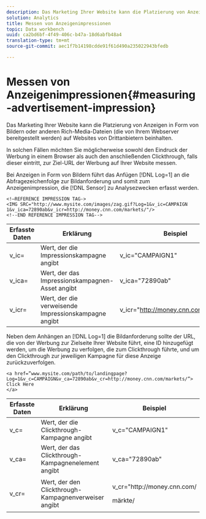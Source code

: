 ```yaml
---
description: Das Marketing Ihrer Website kann die Platzierung von Anzeigen in Form von Bildern oder anderen Rich-Media-Dateien (die von Ihrem Webserver bereitgestellt werden) auf Websites von Drittanbietern beinhalten.
solution: Analytics
title: Messen von Anzeigenimpressionen
topic: Data workbench
uuid: ca2bd6bf-4f49-406c-b47a-18d6abfb48a4
translation-type: tm+mt
source-git-commit: aec1f7b14198cdde91f61d490a235022943bfedb

---
```



# Messen von Anzeigenimpressionen{#measuring-advertisement-impression}

Das Marketing Ihrer Website kann die Platzierung von Anzeigen in Form von Bildern oder anderen Rich-Media-Dateien (die von Ihrem Webserver bereitgestellt werden) auf Websites von Drittanbietern beinhalten.

In solchen Fällen möchten Sie möglicherweise sowohl den Eindruck der Werbung in einem Browser als auch den anschließenden Clickthrough, falls dieser eintritt, zur Ziel-URL der Werbung auf Ihrer Website messen.

Bei Anzeigen in Form von Bildern führt das Anfügen [!DNL Log=1] an die Abfragezeichenfolge zur Bildanforderung und somit zum Anzeigenimpression, die [!DNL Sensor] zu Analysezwecken erfasst werden.

```
<!—REFERENCE IMPRESSION TAG-> 
<IMG SRC="http://www.mysite.com/images/zag.gif?Log=1&v_ic=CAMPAIGN 1&v_ica=72890ab&v_icr=http://money.cnn.com/markets/"/>
<!--END REFERENCE IMPRESSION TAG-->
```

| Erfasste Daten | Erklärung | Beispiel |
|---|---|---|
| v_ic= | Wert, der die Impressionskampagne angibt | v_ic=&quot;CAMPAIGN1&quot; |
| v_ica= | Wert, der das Impressionskampagnen-Asset angibt | v_ica=&quot;72890ab&quot; |
| v_icr= | Wert, der die verweisende Impressionskampagne angibt | v_icr=&quot;http://money.cnn.com/markets/ |

Neben dem Anhängen an [!DNL Log=1] die Bildanforderung sollte der URL, die von der Werbung zur Zielseite Ihrer Website führt, eine ID hinzugefügt werden, um die Werbung zu verfolgen, die zum Clickthrough führte, und um den Clickthrough zur jeweiligen Kampagne für diese Anzeige zurückzuverfolgen.

```
<a href=”www.mysite.com/path/to/landingpage?Log=1&v_c=CAMPAIGN&v_ca=72890ab&v_cr=http://money.cnn.com/markets/”>
Click Here
</a>
```

<table id="table_B87134C522EF4AC9BD2AFA6F4A0CF574"> 
 <thead> 
  <tr> 
   <th colname="col1" class="entry"> Erfasste Daten </th> 
   <th colname="col2" class="entry"> Erklärung </th> 
   <th colname="col3" class="entry"> Beispiel </th> 
  </tr> 
 </thead>
 <tbody> 
  <tr> 
   <td colname="col1"> v_c= </td> 
   <td colname="col2"> Wert, der die Clickthrough-Kampagne angibt </td> 
   <td colname="col3"> v_c="CAMPAIGN1" </td> 
  </tr> 
  <tr> 
   <td colname="col1"> v_ca= </td> 
   <td colname="col2"> Wert, der das Clickthrough-Kampagnenelement angibt </td> 
   <td colname="col3"> v_ca="72890ab" </td> 
  </tr> 
  <tr> 
   <td colname="col1"> v_cr= </td> 
   <td colname="col2"> Wert, der den Clickthrough-Kampagnenverweiser angibt </td> 
   <td colname="col3"> <p> <span class="filepath"> v_cr="http://money.cnn.com/</span> </p> <p>märkte/ </p> </td> 
  </tr> 
 </tbody> 
</table>

